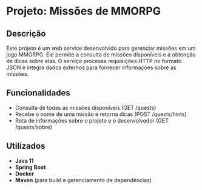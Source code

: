 # Projeto: Missões de MMORPG

## Descrição

Este projeto é um web service desenvolvido para gerenciar missões em um jogo MMORPG. Ele permite a consulta de missões disponíveis e a obtenção de dicas sobre elas. O serviço processa requisições HTTP no formato JSON e integra dados externos para fornecer informações sobre as missões.


## Funcionalidades

- Consulta de todas as missões disponíveis (GET /quests)
- Recebe o nome de uma missão e retorna dicas (POST /quests/hints)
- Rota de informações sobre o projeto e o desenvolvedor (GET /quests/sobre)

## Utilizados

- **Java 11**
- **Spring Boot**
- **Docker**
- **Maven** (para build e gerenciamento de dependências)
